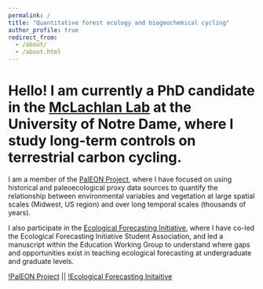 ```yaml
---
permalink: /
title: "Quantitative forest ecology and biogeochemical cycling"
author_profile: true
redirect_from: 
  - /about/
  - /about.html
---
```


Hello! I am currently a PhD candidate in the  [McLachlan Lab](https://sites.nd.edu/paleolab/) at the University of Notre Dame, where I study long-term controls on terrestrial carbon cycling.
==

I am a member of the [PalEON Project](http://paleonproject.org), where I have focused on using historical and paleoecological proxy data sources to quantify the relationship between environmental variables and vegetation at large spatial scales (Midwest, US region) and over long temporal scales (thousands of years).

I also participate in the [Ecological Forecasting Initiative](http://paleonproject.org), where I have co-led the Ecological Forecasting Initiative Student Association, and led a manuscript within the Education Working Group to understand where gaps and opportunities exist in teaching ecological forecasting at undergraduate and graduate levels.

[!PalEON Project](images/paleon_logo.png) || [!Ecological Forecasting Initaitive](images/efi_log.png)
